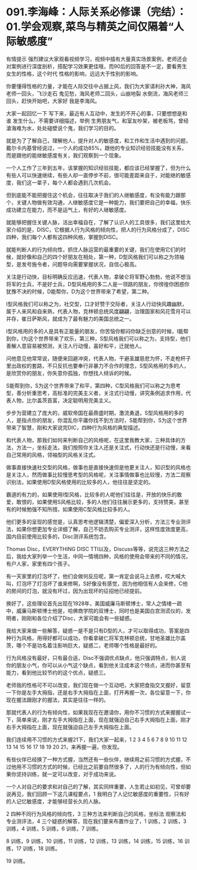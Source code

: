 # 091.李海峰：人际关系必修课（完结）：01.学会观察,菜鸟与精英之间仅隔着“人际敏感度”

有情提示 强烈建议大家观看视频学习，视频中插有大量真实场景案例，老师还会对案例进行深度剖析，搭配学习效果更佳哦，而90后的回答是不一定，要看男生女生的性格，这个时代 性格的影响，远远大于性别的影响。

你要懂得性格的力量，才能在人际交往中占据上风，我们为大家请利孙大神，海风老师一回头，飞沙走石 鬼见愁，海风老师二回头，山崩地裂 水倒流，海风老师三回头，赶快开始吧，大家好 我是李海风。

大家一起回忆一下 写下来，最近有人互动中，发生的不开心的事，只要想想是和谁 发生什么，不需要详细描述，举例 生男朋友气，和室友吵架，被老板骂，曾经滄海难为水，处处碰壁说个鬼，我们学习的目的。

就是为了了解自己，理解他人，提升对人的敏感度，和工作和生活中遇到的问题，戴尔卡内基曾经说过，一个人的成功85%，跟他的专业知识经验技能没有关系，而是跟他的能继敏感度有关，我们观察到一个现象。

一个人工作了三年到五年，该掌握的知识经验技能，都应该已经掌握了，但为什么有些人可以快速继续，有些人却一直停步不前，很可能差距来自于，对能继的敏感度，我们这一辈子，每个人都会遇到几次机会。

但到底能不能把握住这个机会，往往取决于我们的人继敏感度，有没有能力跟那个，关键人物做有效沟通，人继敏感度它是一种能力，我们要把自己的幸福，快乐成功建立在能力，而不是运气上，有好的人继敏感度。

就能够把握住关键人脉，活出幸福自在，了解了认识人的工具很多，我们这里给大家介绍的是，DISC，它根据人行为风格的倾向性，把人的行为风格分成了，DISC四种，我们每个人都有这四种风格，掌握到DISC。

就能判断人的行为倾向性，抓住人脉运营的最重要的关键，我们在使用它们的时候，就好像和自己的四个好朋友在相处，第一种，D型风格我们可以称之为领袖型，是发号施令者，问题导向需要掌握状况，自信心极高。

关注是行动快，目标明确反应迅速，代表人物，拿破仑将军野心勃勃，他说不想当将军的士兵，不是好士兵，D型风格用的多二人是一领路的朋友，你徬徨你困惑你犹豫不决的时候，D能帮你，D为这个世界带来了希望，第二种。

I型风格我们可以称之为，社交型，口才好赞于交际者，关注人行动快风趣幽默，属于人来风和自来熟，代表人物，克林顿总统风度翩翩，治理国家和风花雪月可以并存，崔日萨斯风，就成为了最有魅力的美国总统之一。

I型风格用的多的人是具有正能量的朋友，你苦恼你郁闷你缺乏创意的时候，I能帮到你，I为这个世界带来了欢乐，第三种，S型风格我们可以称之为，支持型，他们善解人意容易被预测，关注人行动慢，喜好和平，迁就他人。

问他意见他常常说，随便来回避冲突，代表人物，干避圣雄慈悲为怀，不走枪杆子里出政权的套路，不只反抗也要奉行非暴力不合作的理念，S型风格用的多的人，是欣赏你的朋友，你失意你孤独，你想找人倾诉的时候。

S能帮到你，S为这个世界带来了和平，第四种，C型风格我们可以称之为思考型，善分析重思考，高标准的完美主义者，关注式行动慢，讲究条例追求作用，代表人物，比尔盖茨首富，决定聪明用完美主义。

步步为营建立了庞大的，威软帝国在最鼎盛时期，激流勇退，S型风格用的多的人，是指点你的朋友，你混乱你平庸你找不到方法时，S能帮到你，S为这个世界带来了智慧，刚和大家说完DIC，四种行为风格的典型描述。

和代表人物，那我们如何来判断自己的风格呢，在这里我教大家，三种具体的方法，方法一，坐标走法，我们按照你关注人还是关注式，行动快还是行动慢，来看自己常用的风格，领袖型的风格关注式。

做事直接快速社交型的风格，做事也是直接快速但是他更关注人，知识型的风格也是关注人，然而做事比较慢思考型的风格呢，关注事情做事也比较慢，方法二观察识别法，如果使用D型风格使用的比较多的人，他往往是坚定的。

霸道的有力的，如果使用I型风格，比较多的人呢他们往往是，开放的快乐的敢爱，敢恨的，如果使用S风格比较，多的人他们往往展示更多的，支持赞美，甚至有的时候勉强不知所措，如果使用C型风格比较多的人。

他们更多的呈现的感觉是，认真思考他逻辑清楚，偏爱深入分析，方法三专业测评法，如果你想更加专业详细了解，自己不妨去购买专业测评，这样性度效度更高，国内目前使用比较多的，Disc测评系统包含。

Thomas Disc，EVERYTHING DISC TTI以及，Discuss等等，说完这三种方法之后，我给大家列举一个生活，中同一情境四种，风格的使用会带来的不同的情况，有户人家，家里有四个孩子。

有一天家里的灯泡坏了，他们会做何反应呢，第一肯定会说马上去修，哎大喊大叫，灯泡坏了灯泡坏了谁来修啊，S好像没有感觉，因为他相信有人会来修，C他的房间的灯泡，就没有坏过，因为出现坏的征招他已经提前。

换好了，这些理论首先出现在1928年，美国威廉马斯顿博士，常人之情绪一疏中，威廉马斯顿博士他是，哈佛商学院的双博士，同时也是美国白宫测谎仪的，发明者，刚刚和各位介绍了Disc，大家可能会有一些疑惑。

我给大家来做一些解答，疑惑一是不是只有D型的人，才可以取得成功，答案是四种行为风格，用得好都可以成功，你看拿破仁将军克林顿总统，甘地圣雄比尔盖茨，哪个不是功名着注影响巨大，疑惑二，老师哪个性格是最好的。

行为风格没有最好，只有最合适，Disc不强调优点缺点，他只强调特点，别人说你的朋友小气，你可以从小气这个缺点，看到他关注成本这个特点，进而你甚至有能力，看到他比较节约的这个优点，疑惑三。

老师我的性格可不可以改变，我们现在做一个互动吧，大家把食指交叉握好，留意一下你是左手大拇指，还是右手大拇指在上面，打开再握一次，各位留意一下，你现在握法跟刚才的握法，其实是往往一样的。

那就代表人的行为有倾向性，如果我现在在邀请你，用你不习惯的方式来握握试一下，简单来说，刚才左手大拇指在上面，现在就强迫自己右手大拇指在上面，刚才右手大拇指在上面，现在就强迫自己左手大拇指在上面。

我们连续用不习惯的方式来握21下，我们大家一起来，1 2 3 4 5 6 7 8 9 10 11 12 13 14 15 16 17 18 19 20 21，来再握一遍，你发现。

有些伙伴已经换了一种方式握，当然还有一些伙伴，继续用之前习惯的方式握，不过他用不习惯的方式的时候，已经比之前要自然很多了，人的行为有倾向性，但如果你坚持训练，就一定可以改变，对于成功来说。

一个人对自己的要求和对自己的了解，其实同样重要，人生若止如初见，可曾却要说再见，我们回顾一下这几课程要点，1 我明白了人记忆敏感度的重要性，只有好的人记忆敏感度，才能够经营长久的人脉。

2 四种不同行为风格的倾向性，3 三种方法来判断自己的风格，坐标法 观察法和专业测评法，4 三个疑惑的解答，现在我们要来布置作业了，1 训练，2 训练，3 训练，4 训练，5 训练，6 训练，7 训练。

8 训练，9 训练，10 训练，11 训练，12 训练，13 训练，14 训练，15 训练，16 训练，17 训练，18 训练。

19 训练。